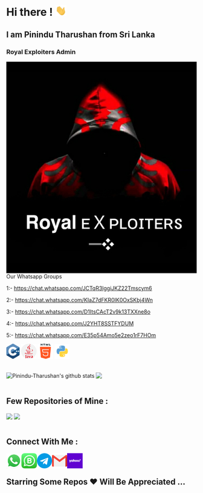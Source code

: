 # **Hi there !** <img src="https://github.com/Pinindu-Tharushan/Pinindu-Tharushan/blob/main/Assets/Hi.gif" width="29px">
<div>
<h2>I am Pinindu Tharushan from Sri Lanka </h2>
<h3>Royal Exploiters Admin</h3>
</div>
<div>
<img align="center" src="https://github.com/Pinindu-Tharushan/Pinindu-Tharushan/blob/main/Assets/Back.png">
</div>
<div>
Our Whatsapp Groups

1:- https://chat.whatsapp.com/JCTqR3lggiJKZ22Tmscym6 

2:- https://chat.whatsapp.com/KIaZ7dFKR0IK0OxSKbj4Wn

3:- https://chat.whatsapp.com/D1ItsCAcT2v9k13TXXne8o

4:- https://chat.whatsapp.com/J2YHT8SSTFYDUM

5:- https://chat.whatsapp.com/E35p54Amo5e2zeo1rF7HOm
</div>


<div id="langs"><img align="center" src="https://github.com/Pinindu-Tharushan/Pinindu-Tharushan/blob/main/Assets/c.svg" width="7%"/>
<img align="center" src="https://github.com/Pinindu-Tharushan/Pinindu-Tharushan/blob/main/Assets/java.png" width="8%"/>
<img align="center" src="https://github.com/Pinindu-Tharushan/Pinindu-Tharushan/blob/main/Assets/html-5.svg" width="8%"/>
<img align="center" src="https://github.com/Pinindu-Tharushan/Pinindu-Tharushan/blob/main/Assets/python.svg" width="8%"/>
</div>
<br>&nbsp;
<div id="stats">
<img align="center" src="https://github-readme-stats.vercel.app/api?username=Pinindu-Tharushan&show_icons=true&theme=dark&line_height=27" alt="Pinindu-Tharushan's github stats"/>
<img align="center" src="https://github-readme-stats.vercel.app/api/top-langs/?username=Pinindu-Tharushan&theme=dark&hide_langs_below=1" />
</div>
</br>
<h2>Few Repositories of Mine :</h2>
<div id="two_repo">
<a href="https://github.com/Pinindu-Tharushan/YT-TO-MP4" ><img align="center" src="https://github-readme-stats.vercel.app/api/pin/?username=Pinindu-Tharushan&repo=YT-TO-MP4&theme=dark"></a>
<a href="https://github.com/Pinindu-Tharushan/QR-monkey" ><img align="center" src="https://github-readme-stats.vercel.app/api/pin/?username=Pinindu-Tharushan&repo=QR-monkey&theme=dark" ></a>
</div>
</br>
<h2>Connect With Me :</h2>
<div id="links">
<a href="https://w.me/+94702801713">
  <img align="left" alt="WhatsApp" width="8%" src="https://github.com/Pinindu-Tharushan/Pinindu-Tharushan/blob/main/Assets/WhatsApp.png" />
</a>
<a href="https://w.me/+17626751937">
  <img align="left" alt="WhatsApp Business" width="8%" src="https://github.com/Pinindu-Tharushan/Pinindu-Tharushan/blob/main/Assets/WhatsAppBi.svg" />
</a>
<a href="https://t.me/PininduTharushan">
  <img align="left" alt="Telegram" width="8%" src="https://github.com/Pinindu-Tharushan/Pinindu-Tharushan/blob/main/Assets/telegram.svg" />
</a> &nbsp;&nbsp;
<a href="mailto:pinindutharushan33@gmail.com">
  <img align="left" alt="Gmail" width="8%" src="https://github.com/Pinindu-Tharushan/Pinindu-Tharushan/blob/main/Assets/gmail.svg" />
</a>
<a href="mailto:pinindutharushan33@yahoo.com">
  <img align="left" alt="Yahoo" width="8%" src="https://github.com/Pinindu-Tharushan/Pinindu-Tharushan/blob/main/Assets/yahoo.png" />
</a>
</div>                                                                                                                     
</br>
<h2> Starring Some Repos ❤️ Will Be Appreciated ...  </h2>
